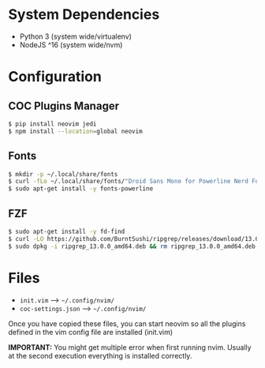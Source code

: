 # System Dependencies

- Python 3    (system wide/virtualenv)
- NodeJS ^16  (system wide/nvm)

# Configuration

## COC Plugins Manager

```bash
$ pip install neovim jedi
$ npm install --location=global neovim
```

## Fonts

```bash
$ mkdir -p ~/.local/share/fonts
$ curl -fLo ~/.local/share/fonts/"Droid Sans Mono for Powerline Nerd Font Complete.otf" https://github.com/ryanoasis/nerd-fonts/raw/master/patched-fonts/DroidSansMono/complete/Droid%20Sans%20Mono%20Nerd%20Font%20Complete.otf
$ sudo apt-get install -y fonts-powerline
```

## FZF

```bash
$ sudo apt-get install -y fd-find
$ curl -LO https://github.com/BurntSushi/ripgrep/releases/download/13.0.0/ripgrep_13.0.0_amd64.deb
$ sudo dpkg -i ripgrep_13.0.0_amd64.deb && rm ripgrep_13.0.0_amd64.deb
```

# Files

- `init.vim` --> `~/.config/nvim/`
- `coc-settings.json` --> `~/.config/nvim/`

Once you have copied these files, you can start neovim so all the plugins defined in the vim config file are installed (init.vim)

**IMPORTANT:** You might get multiple error when first running nvim. Usually at the second execution everything is installed correctly.
